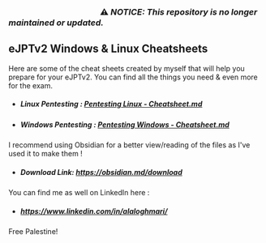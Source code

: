 ### ‎‎‎‎‎‎‎‎ㅤ‎‎‎‎‎‎‎‎ㅤ‎‎‎‎‎‎‎‎ㅤ‎‎‎‎‎‎‎‎ㅤ‎‎‎‎‎‎‎‎ㅤ‎‎‎‎‎‎‎‎ㅤ‎‎‎‎‎‎‎‎ㅤ‎‎‎‎‎‎‎‎ㅤ‎‎‎‎‎‎‎‎ㅤ‎‎‎‎‎‎‎‎ㅤ‎‎‎‎‎‎‎‎ㅤ‎‎‎‎‎‎‎‎ㅤ⚠️ *NOTICE: This repository is no longer maintained or updated.*

## eJPTv2 Windows & Linux Cheatsheets


 Here are some of the cheat sheets created by myself that will help you prepare for your eJPTv2.
 You can find all the things you need & even more for the exam.
 
- ##### Linux Pentesting :  [Pentesting Linux - Cheatsheet.md](https://github.com/LoghmariAla/eJPTv2/blob/f888e6602fceb6eed795b36dd69c9e1eb5cdd32f/Pentesting%20Linux%20-%20Cheatsheet.md)
- ##### Windows Pentesting : [Pentesting Windows - Cheatsheet.md](https://github.com/LoghmariAla/eJPTv2/blob/f888e6602fceb6eed795b36dd69c9e1eb5cdd32f/Pentesting%20Windows%20-%20Cheatsheet.md)

I recommend using Obsidian for a better view/reading of the files as I've used it to make them !
- ##### Download Link: https://obsidian.md/download

You can find me as well on LinkedIn here : 
- ##### https://www.linkedin.com/in/alaloghmari/

Free Palestine!
